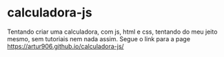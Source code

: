 # calculadora-js
Tentando criar uma calculadora, com js, html e css, tentando do meu jeito mesmo, sem tutoriais nem nada assim. Segue o link para a page https://artur906.github.io/calculadora-js/

